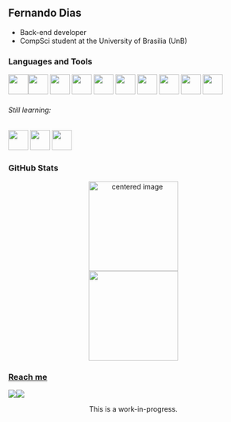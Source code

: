 ## Fernando Dias
- Back-end developer
- CompSci student at the University of Brasilia (UnB)

### Languages and Tools
<div style="display: inline">
  <img loading="lazy" src="https://cdn.jsdelivr.net/gh/devicons/devicon@latest/icons/c/c-original.svg" width="40" height="40"/><img loading="lazy" src="https://cdn.jsdelivr.net/gh/devicons/devicon@latest/icons/cplusplus/cplusplus-original.svg" width="40" height="40"/>
  <img loading="lazy" src="https://cdn.jsdelivr.net/gh/devicons/devicon@latest/icons/python/python-original.svg" width="40" height="40"/>
  <img loading="lazy" src="https://cdn.jsdelivr.net/gh/devicons/devicon@latest/icons/django/django-plain.svg" width="40" height="40"/>
  <img loading="lazy" src="https://cdn.jsdelivr.net/gh/devicons/devicon@latest/icons/discordjs/discordjs-plain.svg" width="40" height="40"/>
  <img loading="lazy" src="https://cdn.jsdelivr.net/gh/devicons/devicon@latest/icons/html5/html5-original.svg" width="40" height="40"/>
  <img loading="lazy" src="https://cdn.jsdelivr.net/gh/devicons/devicon@latest/icons/javascript/javascript-original.svg" width="40" height="40"/>
  <img loading="lazy" src="https://cdn.jsdelivr.net/gh/devicons/devicon@latest/icons/typescript/typescript-original.svg" width="40" height="40"/>
  <img loading="lazy" src="https://cdn.jsdelivr.net/gh/devicons/devicon@latest/icons/json/json-original.svg" width="40" height="40"/>
  <img loading="lazy" src="https://cdn.jsdelivr.net/gh/devicons/devicon@latest/icons/nodejs/nodejs-line.svg" width="40" height="40"/>
</div>

<h6>Still learning:</h6>
<div style="display: inline">
  <img loading="lazy" src="https://cdn.jsdelivr.net/gh/devicons/devicon@latest/icons/react/react-original.svg" width="40" height="40"/>
  <img loading="lazy" src="https://cdn.jsdelivr.net/gh/devicons/devicon@latest/icons/sqlite/sqlite-original.svg" width="40" height="40"/>
  <img loading="lazy" src="https://cdn.jsdelivr.net/gh/devicons/devicon@latest/icons/java/java-original.svg" width="40" height="40"/>
</div>

### GitHub Stats
<div>
  <a href="https://github.com/fer-amdias">
  <center>
    <img height="180em" src="https://github-readme-stats.vercel.app/api?username=fer-amdias&show_icons=true&theme=radical&include_all_commits=true" alt="centered image">
  </center>
  <center>  
    <img height="180em" src="https://github-readme-stats.vercel.app/api/top-langs/?username=fer-amdias&layout=compact&langs_count=7&theme=radical"/> 
  </center>
</div>

### Reach me
<a href = "mailto:fer.amdias@gmail.com"><img loading="lazy" src="https://img.shields.io/badge/Gmail-D14836?style=for-the-badge&logo=gmail&logoColor=white" target="_blank"></a><a href="https://www.linkedin.com/in/fernando-dias-7679b7345" target="_blank"><img loading="lazy" src="https://img.shields.io/badge/-LinkedIn-%230077B5?style=for-the-badge&logo=linkedin&logoColor=white" target="_blank"></a>
                     




<p align='center'>This is a work-in-progress.</p>
<!--
**mediador09/mediador09** is a ✨ _special_ ✨ repository because its `README.md` (this file) appears on your GitHub profile.

Here are some ideas to get you started:

- 🔭 I’m currently working on ...
- 🌱 I’m currently learning ...
- 👯 I’m looking to collaborate on ...
- 🤔 I’m looking for help with ...
- 💬 Ask me about ...
- 📫 How to reach me: ...
- 😄 Pronouns: ...
- ⚡ Fun fact: ...
-->
